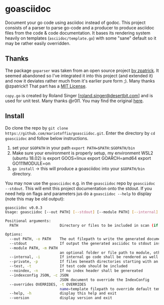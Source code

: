 # goasciidoc
Document your go code using asciidoc instead of godoc. This project consists of a parser to parse go-code and a producer to produce asciidoc files from the code & code documentation. It bases its rendering system heavily on templates (`asciidoc/template.go`) with some "sane" default so it may be rather easily overridden.

## Thanks
The package `goparser` was taken from an open source project [by zpatrick](https://github.com/zpatrick/go-parser). It seemed abandoned so I've integrated it into this project (and extended it) and now it deviates rather much from it's earlier pure form ;). Many thanks @zpatrick!! That part has a [MIT License](https://github.com/zpatrick/go-parser/blob/master/LICENSE).

`copy.go` is created by Roland Singer [roland.singer@desertbit.com] and is used for unit test. Many thanks @r0l1. You may find the original [here](https://gist.github.com/r0l1/92462b38df26839a3ca324697c8cba04).

## Install
Do clone the repo by `git clone https://github.com/mariotoffia/goasciidoc.git`. Enter the directory by `cd goasciidoc` and follow below instructions.

1) set your `$GOPATH` in your path `export PATH=$PATH:$GOPATH/bin`
2) Make sure your environment is properly setup, my environment WSL2 (ubuntu 18.02) is
   export GOOS=linux
   export GOARCH=amd64
   export GO111MODULE=on
3) `go install` -> this will produce a goasciidoc into your `$GOPATH/bin` directory.

You may now use the `goasciidoc` e.g. in the `goasciidoc` repo by `goasciidoc --stdout`. This will emit this project documentation onto the stdout. If you need
help on flags and parameters jus do a `goasciidoc --help` to display (note this may be old output):

```bash
goasciidoc v0.0.3
Usage: goasciidoc [--out PATH] [--stdout] [--module PATH] [--internal] [--private] [--test] [--noindex] [--indexconfig JSON] [--overrides OVERRIDES] [PATH [PATH ...]]

Positional arguments:
  PATH                   Directory or files to be included in scan (if none, current path is used)

Options:
  --out PATH, -o PATH    The out filepath to write the generated document, default module path, file docs.adoc
  --stdout               If output the generated asciidoc to stdout instead of file
  --module PATH, -m PATH
                         an optional folder or file path to module, otherwise current directory
  --internal, -i         If internal go code shall be rendered as well
  --private, -p          If files beneath directories starting with an underscore shall be included
  --test, -t             If test code should be included
  --noindex, -n          If no index header shall be genereated
  --indexconfig JSON, -c JSON
                         JSON document to override the IndexConfig
  --overrides OVERRIDES, -t OVERRIDES
                         name=template filepath to override default templates
  --help, -h             display this help and exit
  --version              display version and exit
```
